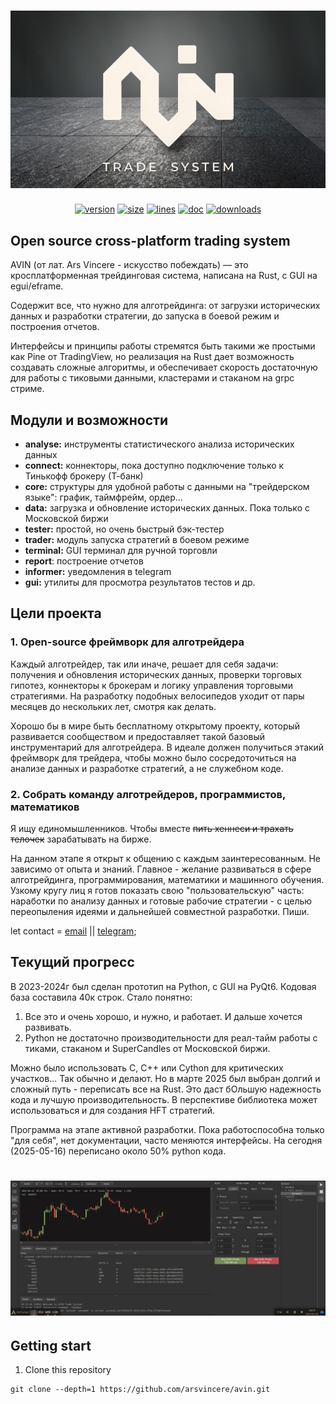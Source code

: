 <h1 align="center">
  <img src="https://raw.githubusercontent.com/arsvincere/avin/master/res/splash/splash.png" alt="AVIN - Trade System">
</h1>

<div align="center">

  [![version](https://img.shields.io/crates/v/avin?label=release)](https://github.com/arsvincere/avin)
  [![size](https://img.shields.io/crates/size/avin)](https://github.com/arsvincere/avin)
  [![lines](https://sloc.xyz/github/arsvincere/avin-rs/?badge-bg-color=E82424&lower=true&label=lines)](https://github.com/arsvincere/avin)
  [![doc](https://docs.rs/avin/badge.svg)](https://docs.rs/avin/)
  [![downloads](https://img.shields.io/crates/d/avin?label=crates.io)](https://crates.io/crates/avin)

</div>

## Open source cross-platform trading system
AVIN (от лат. Ars Vincere  -  искусство побеждать)  —  это кросплатформенная
трейдинговая система, написана на Rust, с GUI на egui/eframe.

Содержит все, что нужно для алготрейдинга: от загрузки исторических данных и
разработки стратегии, до запуска в боевой режим и построения отчетов.

Интерфейсы и принципы работы стремятся быть такими же простыми как Pine от
TradingView, но реализация на Rust дает возможность создавать сложные
алгоритмы, и обеспечивает скорость достаточную для работы с тиковыми данными,
кластерами и стаканом на grpc стриме.

## Модули и возможности

- **analyse:** инструменты статистического анализа исторических данных
- **connect:** коннекторы, пока доступно подключение только к Тинькофф
  брокеру (Т-банк)
- **core:** структуры для удобной работы с данными на "трейдерском языке":
  график, таймфрейм, ордер...
- **data:** загрузка и обновление исторических данных. Пока только с Московской
  биржи
- **tester:** простой, но очень быстрый бэк-тестер
- **trader:** модуль запуска стратегий в боевом режиме
- **terminal:** GUI терминал для ручной торговли
- **report**: построение отчетов
- **informer:** уведомления в telegram
- **gui:** утилиты для просмотра результатов тестов и др.

## Цели проекта

### 1. Open-source фреймворк для алготрейдера

Каждый алготрейдер, так или иначе, решает для себя задачи: получения и
обновления исторических данных, проверки торговых гипотез, коннекторы к
брокерам и логику управления торговыми стратегиями. На разработку подобных
велосипедов уходит от пары месяцев до нескольких лет, смотря как делать.

Хорошо бы в мире быть бесплатному открытому проекту, который развивается
сообществом и предоставляет такой базовый инструментарий для алготрейдера.
В идеале должен получиться этакий фреймворк для трейдера, чтобы можно было
сосредоточиться на анализе данных и разработке стратегий, а не служебном коде.

### 2. Собрать команду алготрейдеров, программистов, математиков

Я ищу единомышленников. Чтобы вместе ~~пить хеннеси и трахать телочек~~
зарабатывать на бирже.

На данном этапе я открыт к общению с каждым заинтересованным. Не зависимо
от опыта и знаний. Главное - желание развиваться в сфере алготрейдинга,
программирования, математики и машинного обучения. Узкому кругу лиц я готов
показать свою "пользовательскую" часть: наработки по анализу данных и готовые
рабочие стратегии - с целью переопыления идеями и дальнейшей совместной
разработки. Пиши.

let contact = [email](mailto:mr.alexavin@gmail.com) || [telegram](https://t.me/mr_alexavin);

## Текущий прогресс

В 2023-2024г был сделан прототип на Python, с GUI на PyQt6.
Кодовая база составила 40к строк. Стало понятно:
1. Все это и очень хорошо, и нужно, и работает. И дальше хочется развивать.
2. Python не достаточно производительности для реал-тайм работы с тиками,
   стаканом и SuperCandles от Московской биржи.

Можно было использовать С, С++ или Cython для критических участков... Так
обычно и делают. Но в марте 2025 был выбран долгий и сложный путь - переписать
все на Rust. Это даст бОльшую надежность кода и лучшую производительность.
В перспективе библиотека может использоваться и для создания HFT стратегий.

Программа на этапе активной разработки.
Пока работоспособна только "для себя", нет документации, часто меняются
интерфейсы. На сегодня (2025-05-16) переписано около 50% python кода.

<h1 align="center">
  <img src="https://raw.githubusercontent.com/arsvincere/avin/master/res/screenshot/Screenshot_2024-02-28_13-11-10.png" alt="GUI screenshot">
</h1>

## Getting start

1. Clone this repository

```
git clone --depth=1 https://github.com/arsvincere/avin.git
```

